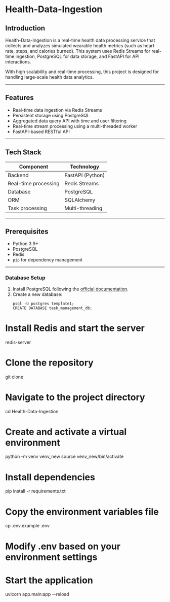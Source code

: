 # Health-Data-Ingestion

## Introduction
Health-Data-Ingestion is a real-time health data processing service that collects and analyzes simulated wearable health metrics (such as heart rate, steps, and calories burned). This system uses Redis Streams for real-time ingestion, PostgreSQL for data storage, and FastAPI for API interactions.

With high scalability and real-time processing, this project is designed for handling large-scale health data analytics.

---

## Features
- Real-time data ingestion via Redis Streams
- Persistent storage using PostgreSQL
- Aggregated data query API with time and user filtering
- Real-time stream processing using a multi-threaded worker
- FastAPI-based RESTful API

---

## Tech Stack
| Component      | Technology |
|---------------|------------|
| Backend       | FastAPI (Python) |
| Real-time processing | Redis Streams |
| Database      | PostgreSQL |
| ORM          | SQLAlchemy |
| Task processing | Multi-threading |

---

## Prerequisites
- Python 3.9+
- PostgreSQL
- Redis
- `pip` for dependency management

---

### Database Setup
1. Install PostgreSQL following the [official documentation](https://www.postgresql.org/download/).
2. Create a new database:
   ```
   psql -U postgres template1;
   CREATE DATABASE task_management_db;
   ```
# Install Redis and start the server
redis-server

# Clone the repository
git clone 

# Navigate to the project directory
cd Health-Data-Ingestion

# Create and activate a virtual environment
python -m venv venv_new
source venv_new/bin/activate 

# Install dependencies
pip install -r requirements.txt

# Copy the environment variables file
cp .env.example .env
# Modify .env based on your environment settings

# Start the application
uvicorn app.main:app --reload

